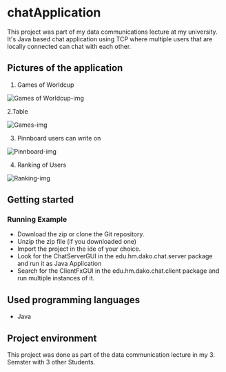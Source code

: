 # chatApplication

This project was part of my data communications lecture at my university. 
It's Java based chat application using TCP where multiple users that are locally connected can chat with each other.

## Pictures of the application

1. Games of Worldcup

![Games of Worldcup-img](https://i.imgur.com/mnACJaM.png)


2.Table

![Games-img](https://i.imgur.com/8dmZtDJ.png)


3. Pinnboard users can write on

![Pinnboard-img](https://i.imgur.com/P5kIWxQ.png)


4. Ranking of Users

![Ranking-img](https://i.imgur.com/MfygSr3.png)


## Getting started
### Running Example
* Download the zip or clone the Git repository.
* Unzip the zip file (if you downloaded one)
* Import the project in the ide of your choice.
* Look for the ChatServerGUI in the edu.hm.dako.chat.server package and run it as Java Application
* Search for the ClientFxGUI in the edu.hm.dako.chat.client package and run multiple instances of it.

## Used programming languages
* Java

## Project environment

This project was done as part of the data communication lecture in my 3. Semster with 3 other Students.

 
